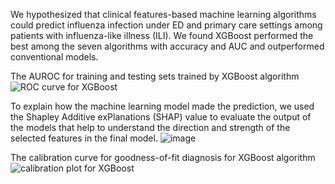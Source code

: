 We hypothesized that clinical features-based machine learning algorithms could predict influenza infection under ED and primary care settings among patients with influenza-like illness (ILI).
We found XGBoost performed the best among the seven algorithms with accuracy and AUC and outperformed conventional models.

The AUROC for training and testing sets trained by XGBoost algorithm
![ROC curve for XGBoost](https://user-images.githubusercontent.com/55526809/144149402-92a615e2-7df8-4ec8-b847-b8436b8f4b59.png)


To explain how the machine learning model made the prediction, we used the Shapley Additive exPlanations (SHAP) value to evaluate the output of the models that help to understand the direction and strength of the selected features in the final model.
![image](https://user-images.githubusercontent.com/55526809/144150228-6acf600a-1129-4532-9a93-d8c9b78dfcc4.png)


The calibration curve for goodness-of-fit diagnosis for XGBoost algorithm
![calibration plot for XGBoost](https://user-images.githubusercontent.com/55526809/144149781-295ca60c-6e6a-4a32-95ac-95971cf2c55f.png)
